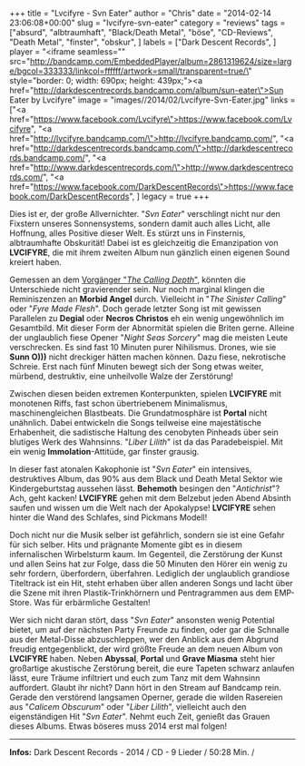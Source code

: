 +++
title = "Lvcifyre - Svn Eater"
author = "Chris"
date = "2014-02-14 23:06:08+00:00"
slug = "lvcifyre-svn-eater"
category = "reviews"
tags = ["absurd", "albtraumhaft", "Black/Death Metal", "böse", "CD-Reviews", "Death Metal", "finster", "obskur", ]
labels = ["Dark Descent Records", ]
player = "<iframe seamless=\"\" src=\"http://bandcamp.com/EmbeddedPlayer/album=2861319624/size=large/bgcol=333333/linkcol=ffffff/artwork=small/transparent=true/\" style=\"border: 0; width: 690px; height: 439px;\"><a href=\"http://darkdescentrecords.bandcamp.com/album/sun-eater\">Sun Eater by Lvcifyre</a></iframe>"
image = "images//2014/02/Lvcifyre-Svn-Eater.jpg"
links = ["<a href=\"https://www.facebook.com/Lvcifyre\">https://www.facebook.com/Lvcifyre</a>", "<a href=\"http://lvcifyre.bandcamp.com/\">http://lvcifyre.bandcamp.com/</a>", "<a href=\"http://darkdescentrecords.bandcamp.com/\">http://darkdescentrecords.bandcamp.com/</a>", "<a href=\"http://www.darkdescentrecords.com/\">http://www.darkdescentrecords.com/</a>", "<a href=\"https://www.facebook.com/DarkDescentRecords\">https://www.facebook.com/DarkDescentRecords</a>", ]
legacy = true
+++

Dies ist er, der große Allvernichter. "_Svn Eater_" verschlingt nicht nur den Fixstern unseres Sonnensystems, sondern damit auch alles Licht, alle Hoffnung, alles Positive dieser Welt. Es stürzt uns in Finsternis, albtraumhafte Obskurität! Dabei ist es gleichzeitig die Emanzipation von **LVCIFYRE**, die mit ihrem zweiten Album nun gänzlich einen eigenen Sound kreiert haben.

Gemessen an dem <a href="http://necroslaughter.de/2012/01/lvcifyre-the-calling-depths/">Vorgänger "_The Calling Depth_"</a>, könnten die Unterschiede nicht gravierender sein. Nur noch marginal klingen die Reminiszenzen an **Morbid Angel** durch. Vielleicht in "_The Sinister Calling_" oder "_Fyre Made Flesh_". Doch gerade letzter Song ist mit gewissen Parallelen zu **Degial** oder **Necros Christos** eh ein wenig ungewöhnlich im Gesamtbild. Mit dieser Form der Abnormität spielen die Briten gerne. Alleine der unglaublich fiese Opener "_Night Seas Sorcery_" mag die meisten Leute verschrecken. Es sind fast 10 Minuten purer Nihilismus. Drones, wie sie **Sunn O)))** nicht dreckiger hätten machen können. Dazu fiese, nekrotische Schreie. Erst nach fünf Minuten bewegt sich der Song etwas weiter, mürbend, destruktiv, eine unheilvolle Walze der Zerstörung!

Zwischen diesen beiden extremen Konterpunkten, spielen **LVCIFYRE** mit monotenen Riffs, fast schon übertriebenem Minimalismus, maschinengleichen Blastbeats. Die Grundatmosphäre ist **Portal** nicht unähnlich. Dabei entwickeln die Songs teilweise eine majestätische Erhabenheit, die sadistische Haltung des cenobyten Pinheads über sein blutiges Werk des Wahnsinns. "_Liber Lilith_" ist da das Paradebeispiel. Mit ein wenig **Immolation**-Attitüde, gar finster grausig.

In dieser fast atonalen Kakophonie ist "_Svn Eater_" ein intensives, destruktives Album, das 90% aus dem Black und Death Metal Sektor wie Kindergeburtstag aussehen lässt. **Behemoth** besingen den "_Antichrist_"? Ach, geht kacken! **LVCIFYRE** gehen mit dem Belzebut jeden Abend Absinth saufen und wissen um die Welt nach der Apokalypse! **LVCIFYRE** sehen hinter die Wand des Schlafes, sind Pickmans Modell!

Doch nicht nur die Musik selber ist gefährlich, sondern sie ist eine Gefahr für sich selber. Hits und prägnante Momente gibt es in diesem infernalischen Wirbelsturm kaum. Im Gegenteil, die Zerstörung der Kunst und allen Seins hat zur Folge, dass die 50 Minuten den Hörer ein wenig zu sehr fordern, überfordern, überfahren. Lediglich der unglaublich grandiose Titeltrack ist ein Hit, steht erhaben über allen anderen Songs und lacht über die Szene mit ihren Plastik-Trinkhörnern und Pentragrammen aus dem EMP-Store. Was für erbärmliche Gestalten!

Wer sich nicht daran stört, dass "_Svn Eater_" ansonsten wenig Potential bietet, um auf der nächsten Party Freunde zu finden, oder gar die Schnalle aus der Metal-Disse abzuschleppen, wer den Anblick aus dem Abgrund freudig entgegenblickt, der wird größte Freude an dem neuen Album von **LVCIFYRE** haben. Neben **Abyssal**, **Portal** und **Grave Miasma** steht hier großartige akustische Zerstörung bereit, die eure Tapeten schwarz anlaufen lässt, eure Träume infiltriert und euch zum Tanz mit dem Wahnsinn auffordert. Glaubt ihr nicht? Dann hört in den Stream auf Bandcamp rein. Gerade den verstörend langsamen Operner, gerade die wilden Rasereien aus "_Calicem Obscurum_" oder "_Liber Lilith_", vielleicht auch den eigenständigen Hit "_Svn Eater_". Nehmt euch Zeit, genießt das Grauen dieses Albums. Etwas böseres muss 2014 erst mal folgen!





---
**Infos:**
Dark Descent Records - 2014 / 
CD - 9 Lieder / 50:28 Min. / 
